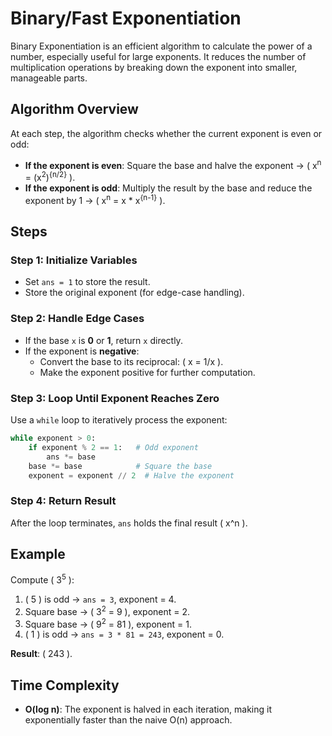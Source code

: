 # Binary/Fast Exponentiation

Binary Exponentiation is an efficient algorithm to calculate the power of a number, especially useful for large exponents. It reduces the number of multiplication operations by breaking down the exponent into smaller, manageable parts.

## Algorithm Overview

At each step, the algorithm checks whether the current exponent is even or odd:
- **If the exponent is even**: Square the base and halve the exponent → \( x<sup>n</sup> = (x<sup>2</sup>)<sup>{n/2}</sup> \).
- **If the exponent is odd**: Multiply the result by the base and reduce the exponent by 1 → \( x<sup>n</sup> = x * x<sup>{n-1}</sup> \).

## Steps

### **Step 1: Initialize Variables**
- Set `ans = 1` to store the result.
- Store the original exponent (for edge-case handling).

### **Step 2: Handle Edge Cases**
- If the base `x` is **0** or **1**, return `x` directly.
- If the exponent is **negative**:
  - Convert the base to its reciprocal: \( x = 1/x \).
  - Make the exponent positive for further computation.

### **Step 3: Loop Until Exponent Reaches Zero**
Use a `while` loop to iteratively process the exponent:
```python
while exponent > 0:
    if exponent % 2 == 1:   # Odd exponent
        ans *= base
    base *= base            # Square the base
    exponent = exponent // 2  # Halve the exponent
```

### **Step 4: Return Result**
After the loop terminates, `ans` holds the final result \( x^n \).

## Example
Compute \( 3<sup>5</sup> \):
1. \( 5 \) is odd → `ans = 3`, exponent = 4.
2. Square base → \( 3<sup>2</sup> = 9 \), exponent = 2.
3. Square base → \( 9<sup>2</sup> = 81 \), exponent = 1.
4. \( 1 \) is odd → `ans = 3 * 81 = 243`, exponent = 0.

**Result**: \( 243 \).

## Time Complexity
- **O(log n)**: The exponent is halved in each iteration, making it exponentially faster than the naive O(n) approach.
```
